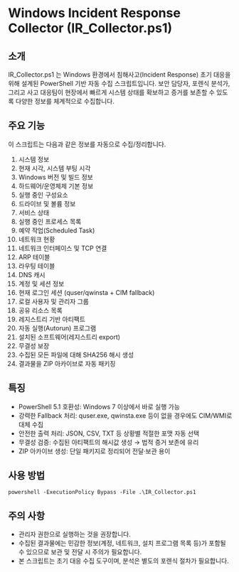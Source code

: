# Windows Incident Response Collector (IR_Collector.ps1)


## 소개
IR_Collector.ps1 는 Windows 환경에서 침해사고(Incident Response) 초기 대응을 위해 설계된 PowerShell 기반 자동 수집 스크립트입니다.
보안 담당자, 포렌식 분석가, 그리고 사고 대응팀이 현장에서 빠르게 시스템 상태를 확보하고 증거를 보존할 수 있도록 다양한 정보를 체계적으로 수집합니다.


## 주요 기능

이 스크립트는 다음과 같은 정보를 자동으로 수집/정리합니다.
1. 시스템 정보
2. 현재 시각, 시스템 부팅 시각
3. Windows 버전 및 빌드 정보
4. 하드웨어/운영체제 기본 정보
5. 실행 중인 구성요소
6. 드라이브 및 볼륨 정보
7. 서비스 상태
8. 실행 중인 프로세스 목록
9. 예약 작업(Scheduled Task)
10. 네트워크 현황
11. 네트워크 인터페이스 및 TCP 연결
12. ARP 테이블
13. 라우팅 테이블
14. DNS 캐시
15. 계정 및 세션 정보
16. 현재 로그인 세션 (quser/qwinsta + CIM fallback)
17. 로컬 사용자 및 관리자 그룹
18. 공유 리소스 목록
19. 레지스트리 기반 아티팩트
20. 자동 실행(Autorun) 프로그램
21. 설치된 소프트웨어(레지스트리 export)
22. 무결성 보장
23. 수집된 모든 파일에 대해 SHA256 해시 생성
24. 결과물을 ZIP 아카이브로 자동 패키징


## 특징

- PowerShell 5.1 호환성: Windows 7 이상에서 바로 실행 가능
- 강력한 Fallback 처리: quser.exe, qwinsta.exe 등이 없을 경우에도 CIM/WMI로 대체 수집
- 안전한 출력 처리: JSON, CSV, TXT 등 상황별 적절한 포맷 자동 선택
- 무결성 검증: 수집된 아티팩트의 해시값 생성 → 법적 증거 보존에 유리
- ZIP 아카이브 생성: 단일 패키지로 정리되어 전달·보관 용이


## 사용 방법

`powershell -ExecutionPolicy Bypass -File .\IR_Collector.ps1`


## 주의 사항

- 관리자 권한으로 실행하는 것을 권장합니다.
- 수집된 결과물에는 민감한 정보(계정, 네트워크, 설치 프로그램 목록 등)가 포함될 수 있으므로 보관 및 전달 시 주의가 필요합니다.
- 본 스크립트는 초기 대응 수집 도구이며, 분석은 별도의 포렌식 절차가 필요합니다.